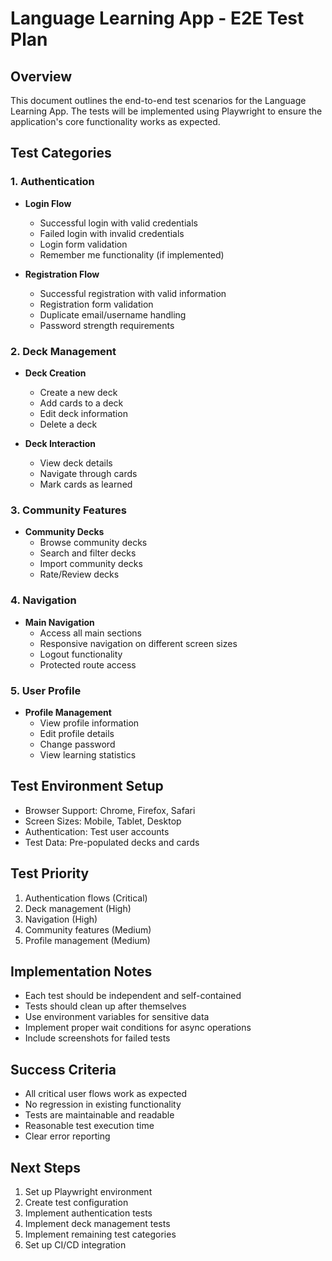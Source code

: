 # Language Learning App - E2E Test Plan

## Overview
This document outlines the end-to-end test scenarios for the Language Learning App. The tests will be implemented using Playwright to ensure the application's core functionality works as expected.

## Test Categories

### 1. Authentication
- **Login Flow**
  - Successful login with valid credentials
  - Failed login with invalid credentials
  - Login form validation
  - Remember me functionality (if implemented)

- **Registration Flow**
  - Successful registration with valid information
  - Registration form validation
  - Duplicate email/username handling
  - Password strength requirements

### 2. Deck Management
- **Deck Creation**
  - Create a new deck
  - Add cards to a deck
  - Edit deck information
  - Delete a deck

- **Deck Interaction**
  - View deck details
  - Navigate through cards
  - Mark cards as learned

### 3. Community Features
- **Community Decks**
  - Browse community decks
  - Search and filter decks
  - Import community decks
  - Rate/Review decks

### 4. Navigation
- **Main Navigation**
  - Access all main sections
  - Responsive navigation on different screen sizes
  - Logout functionality
  - Protected route access

### 5. User Profile
- **Profile Management**
  - View profile information
  - Edit profile details
  - Change password
  - View learning statistics

## Test Environment Setup
- Browser Support: Chrome, Firefox, Safari
- Screen Sizes: Mobile, Tablet, Desktop
- Authentication: Test user accounts
- Test Data: Pre-populated decks and cards

## Test Priority
1. Authentication flows (Critical)
2. Deck management (High)
3. Navigation (High)
4. Community features (Medium)
5. Profile management (Medium)

## Implementation Notes
- Each test should be independent and self-contained
- Tests should clean up after themselves
- Use environment variables for sensitive data
- Implement proper wait conditions for async operations
- Include screenshots for failed tests

## Success Criteria
- All critical user flows work as expected
- No regression in existing functionality
- Tests are maintainable and readable
- Reasonable test execution time
- Clear error reporting

## Next Steps
1. Set up Playwright environment
2. Create test configuration
3. Implement authentication tests
4. Implement deck management tests
5. Implement remaining test categories
6. Set up CI/CD integration 